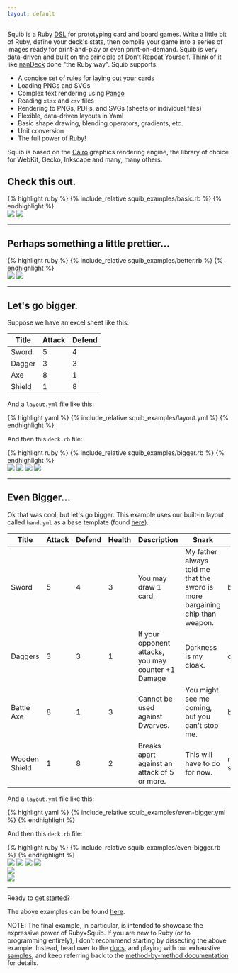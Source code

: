 ```yaml
---
layout: default
---
```


Squib is a Ruby [DSL](http://en.wikipedia.org/wiki/Domain-specific_language) for prototyping card and board games. Write a little bit of Ruby, define your deck's stats, then compile your game into a series of images ready for print-and-play or even print-on-demand. Squib is very data-driven and built on the principle of Don't Repeat Yourself. Think of it like [nanDeck](http://www.nand.it/nandeck/) done "the Ruby way". Squib supports:

  * A concise set of rules for laying out your cards
  * Loading PNGs and SVGs
  * Complex text rendering using [Pango](http://www.pango.org/)
  * Reading `xlsx` and `csv` files
  * Rendering to PNGs, PDFs, and SVGs (sheets or individual files)
  * Flexible, data-driven layouts in Yaml
  * Basic shape drawing, blending operators, gradients, etc.
  * Unit conversion
  * The full power of Ruby!

Squib is based on the [Cairo](http://cairographics.org/) graphics rendering engine, the library of choice for WebKit, Gecko, Inkscape and many, many others.

## Check this out.

<div class="highlight highlight-ruby">
{% highlight ruby %}
{% include_relative squib_examples/basic.rb %}
{% endhighlight %}
</div>

<div class="downarrow"></div>

<div class="example">
  <img src="squib_examples/_output/basic_0.png">
  <img src="squib_examples/_output/basic_1.png">
</div>

<hr/>

## Perhaps something a little prettier...

<div class="highlight highlight-ruby">
{% highlight ruby %}
{% include_relative squib_examples/better.rb %}
{% endhighlight %}
</div>

<div class="downarrow"></div>

<div class="example">
  <img src="squib_examples/_output/better_0.png">
  <img src="squib_examples/_output/better_1.png">
</div>

<hr/>

## Let's go bigger.

Suppose we have an excel sheet like this:

| Title | Attack | Defend |
|-------|--------|--------|
| Sword | 5 | 4 |
| Dagger | 3 | 3 |
| Axe | 8 | 1 |
| Shield | 1 | 8 |

And a `layout.yml` file like this:
<div class="highlight highlight-ruby">
{% highlight yaml %}
{% include_relative squib_examples/layout.yml %}
{% endhighlight %}
</div>

And then this `deck.rb` file:
<div class="highlight highlight-ruby">
{% highlight ruby %}
{% include_relative squib_examples/bigger.rb %}
{% endhighlight %}
</div>

<div class="downarrow"></div>

<div class="example">
  <img src="squib_examples/_output/bigger_0.png">
  <img src="squib_examples/_output/bigger_1.png">
  <img src="squib_examples/_output/bigger_2.png">
  <img src="squib_examples/_output/bigger_3.png">
</div>

<hr/>

## Even Bigger...
Ok that was cool, but let's go bigger. This example uses our built-in layout called `hand.yml` as a base template (found [here](https://github.com/andymeneely/squib/blob/master/lib/squib/layouts/hand.yml)).

| Title | Attack | Defend | Health | Description          | Snark | Art |
|-------|--------|--------|--------|----------------------|-------|-----|
| Sword | 5 | 4 | 3 | You may draw 1 card. |  My father always told me that the sword is more bargaining chip than weapon. | broadsword.svg |
| Daggers | 3 | 3 | 1 | If your opponent attacks, you may counter +1 Damage | Darkness is my cloak. | daggers.svg |
| Battle Axe | 8 | 1 | 3 | Cannot be used against Dwarves. | You might see me coming, but you can't stop me. | battle-axe.svg |
| Wooden Shield | 1 | 8 | 2 | Breaks apart against an attack of 5 or more. | This will have to do for now. | round-shield.svg |

And a `layout.yml` file like this:
<div class="highlight highlight-ruby">
{% highlight yaml %}
{% include_relative squib_examples/even-bigger.yml %}
{% endhighlight %}
</div>

And then this `deck.rb` file:
<div class="highlight highlight-ruby">
{% highlight ruby %}
{% include_relative squib_examples/even-bigger.rb %}
{% endhighlight %}
</div>


<div class="downarrow"></div>

<div class="example">
  <img src="squib_examples/_output/even_bigger_0.png">
  <img src="squib_examples/_output/even_bigger_1.png">
  <img src="squib_examples/_output/even_bigger_2.png">
  <img src="squib_examples/_output/even_bigger_3.png">
</div>

<div>
  <img src="squib_examples/_output/showcase.png">
</div>
<div>
  <img src="squib_examples/_output/hand.png">
</div>

<hr/>

Ready to [get started](http://squib.readthedocs.org)?

The above examples can be found [here](https://github.com/andymeneely/squib/tree/gh-pages/squib_examples).

NOTE: The final example, in particular, is intended to showcase the expressive power of Ruby+Squib. If you are new to Ruby (or to programming entirely), I don't recommend starting by dissecting the above example. Instead, head over to the [docs](http://squib.readthedocs.org), and playing with our exhaustive [samples](https://github.com/andymeneely/squib/tree/master/samples), and keep referring back to the [method-by-method documentation](http://squib.readthedocs.org/en/latest/dsl/index.html) for details.
